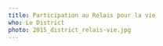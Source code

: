 ```yaml
---
title: Participation au Relais pour la vie
who: Le District
photo: 2015_district_relais-vie.jpg 
---
```


